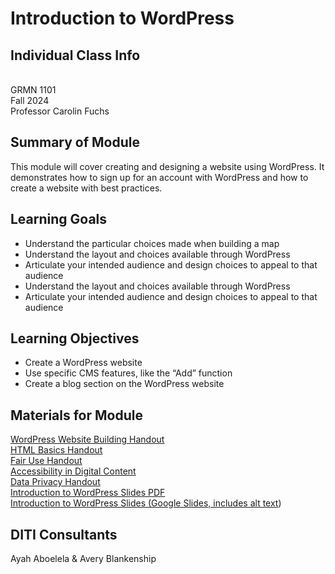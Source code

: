 
# Introduction to WordPress

## Individual Class Info
<br>
GRMN 1101
<br>
Fall 2024<br>
Professor Carolin Fuchs

## Summary of Module
This module will cover creating and designing a website using WordPress. It demonstrates how to sign up for an account with WordPress and how to create a website with best practices. 

## Learning Goals
- Understand the particular choices made when building a map
- Understand the layout and choices available through WordPress
- Articulate your intended audience and design choices to appeal to that audience
- Understand the layout and choices available through WordPress
- Articulate your intended audience and design choices to appeal to that audience


## Learning Objectives
- Create a WordPress website
- Use specific CMS features, like the “Add” function
- Create a blog section on the WordPress website


## Materials for Module

[WordPress Website Building Handout](https://github.com/NULabNortheastern/digitalassignmentshowcase/blob/main/handouts/website-building/Handout-WordPress.pdf)
<br>
[HTML Basics Handout](https://github.com/NULabNortheastern/digitalassignmentshowcase/blob/main/handouts/website-building/Handout-HTML_Introduction.pdf)
<br>
[Fair Use Handout](https://github.com/NULabNortheastern/digitalassignmentshowcase/blob/main/handouts/general/Copyright-Fair-Use.pdf)
<br>
[Accessibility in Digital Content](https://docs.google.com/document/d/1XAVk4nWyMzH2dEcxUuCb60kAogkYmLZ3nD0WiE0wFdo/edit?usp=sharing)
<br>
[Data Privacy Handout](https://docs.google.com/document/d/1jeJUWeRzk4P9e7kNMehdyXmBn8Fdssj-AtKBV0xITN8/edit?usp=sharing)
<br>
[Introduction to WordPress Slides PDF](https://github.com/NULabNortheastern/digitalassignmentshowcase/blob/main/website-building/fa24-fuchs-grmn1101-wordpress/FA24-Carolin-Fuchs-WordPress.pdf)
<br>
[Introduction to WordPress Slides (Google Slides, includes alt text](https://docs.google.com/presentation/d/1GdV_JhnsIgQNICfSO3Je7jsk2FcaVlmtse009urv14E/edit?usp=sharing))


## DITI Consultants
Ayah Aboelela & Avery Blankenship
